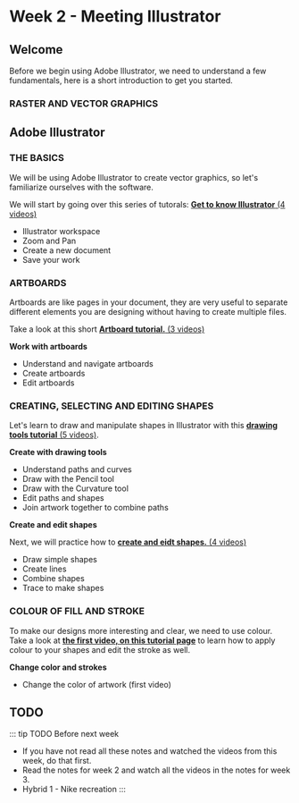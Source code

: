 # Week 2 - Meeting Illustrator

## Welcome

Before we begin using Adobe Illustrator, we need to understand a few fundamentals, here is a short introduction to get you started.

### RASTER AND VECTOR GRAPHICS  

<YouTube
  title="Raster and vector graphics"
  url="https://www.youtube.com/embed/p2thSkOa_Xg"
/>


## Adobe Illustrator

### THE BASICS

We will be using Adobe Illustrator to create vector graphics, so let's familiarize ourselves with the software.

We will start by going over this series of tutorals: [**Get to know Illustrator** (4 videos)](https://helpx.adobe.com/ca/illustrator/how-to/ai-basics-fundamentals.html)

- Illustrator workspace 
- Zoom and Pan
- Create a new document
- Save your work


### ARTBOARDS

Artboards are like pages in your document, they are very useful to separate different elements you are designing without having to create multiple files.

Take a look at this short [**Artboard tutorial.** (3 videos)](https://helpx.adobe.com/ca/illustrator/how-to/artboards-basics.html)

**Work with artboards**

- Understand and navigate artboards
- Create artboards
- Edit artboards

### CREATING, SELECTING AND EDITING SHAPES
 Let's learn to draw and manipulate shapes in Illustrator with this [**drawing tools tutorial** (5 videos)](https://helpx.adobe.com/illustrator/how-to/drawing-tools-basics.html).

**Create with drawing tools**

- Understand paths and curves
- Draw with the Pencil tool
- Draw with the Curvature tool
- Edit paths and shapes
- Join artwork together to combine paths

**Create and edit shapes**

Next, we will practice how to [**create and eidt shapes.** (4 videos)](https://helpx.adobe.com/illustrator/how-to/shapes-basics.html)
- Draw simple shapes
- Create lines 
- Combine shapes
- Trace to make shapes


### COLOUR OF FILL AND STROKE
To make our designs more interesting and clear, we need to use colour. Take a look at [**the first video, on this tutorial page**](https://helpx.adobe.com/illustrator/how-to/color-basics.html) to learn how to apply colour to your shapes and edit the stroke as well.

**Change color and strokes**

- Change the color of artwork (first video)


## TODO

::: tip TODO Before next week

- If you have not read all these notes and watched the videos from this week, do that first.
- Read the notes for week 2 and watch all the videos in the notes for week 3.
- Hybrid 1 - Nike recreation
  :::
